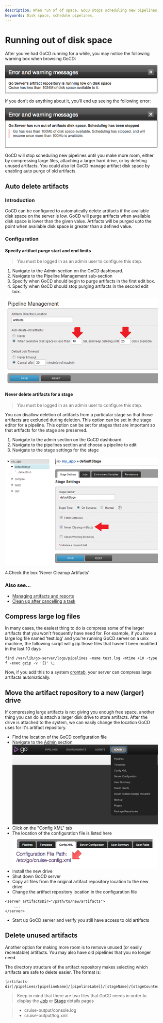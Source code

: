 ```yaml
---
description: When run of of space, GoCD stops scheduling new pipelines by compressing large files, attaching a larger hard drive, or by deleting unused artifacts. 
keywords: Disk space, schedule pipelines, 
---
```



# Running out of disk space

After you've had GoCD running for a while, you may notice the following warning box when browsing GoCD:

![](../resources/images/1_low_disk_space_on_artifacts.png)

If you don't do anything about it, you'll end up seeing the following error:

![](../resources/images/2_out_of_disk_space_on_artifacts.png)

GoCD will stop scheduling new pipelines until you make more room, either by compressing large files, attaching a larger hard drive, or by deleting unused artifacts. You could also let GoCD manage artifact disk space by enabling auto purge of old artifacts.

## Auto delete artifacts

### Introduction

GoCD can be configured to automatically delete artifacts if the available disk space on the server is low. GoCD will purge artifacts when available disk space is lower than the given value. Artifacts will be purged upto the point when available disk space is greater than a defined value.

### Configuration

#### Specify artifact purge start and end limits

> You must be logged in as an admin user to configure this step.

1.  Navigate to the Admin section on the GoCD dashboard.
2.  Navigate to the Pipeline Management sub-section
3.  Specify when GoCD should begin to purge artifacts in the first edit box.
4.  Specify when GoCD should stop purging artifacts in the second edit box.

![Purge artifacts](../resources/images/pipeline_management.png)

#### Never delete artifacts for a stage

> You must be logged in as an admin user to configure this step.

You can disallow deletion of artifacts from a particular stage so that those artifacts are excluded during deletion. This option can be set in the stage editor for a pipeline. This option can be set for stages that are important so that artifacts for the stage are preserved.

1. Navigate to the admin section on the GoCD dashboard.
2. Navigate to the pipelines section and choose a pipeline to edit
3. Navigate to the stage settings for the stage

![Disable artifact cleanup](../resources/images/artifact_disable_stage.png)

4.Check the box 'Never Cleanup Artifacts'


### Also see...

-   [Managing artifacts and reports](../configuration/managing_artifacts_and_reports.md)
-   [Clean up after cancelling a task](../advanced_usage/dev_clean_up_when_cancel.md)

## Compress large log files

In many cases, the easiest thing to do is compress some of the larger artifacts that you won't frequently have need for. For example, if you have a large log file named 'test.log' and you're running GoCD server on a unix machine, the following script will gzip those files that haven't been modified in the last 10 days

```
find /var/lib/go-server/logs/pipelines -name test.log -mtime +10 -type f -exec gzip -v '{}' \;
```

Now, if you add this to a system [crontab](http://en.wikipedia.org/wiki/Cron), your server can compress large artifacts automatically.

## Move the artifact repository to a new (larger) drive

If compressing large artifacts is not giving you enough free space, another thing you can do is attach a larger disk drive to store artifacts. After the drive is attached to the system, we can easily change the location GoCD uses for it's artifact repository.

-   Find the location of the GoCD configuration file
-   Navigate to the [Admin](../navigation/administration_page.md) section
![](../resources/images/topnav_admin.png)
-   Click on the "Config XML" tab
-   The location of the configuration file is listed here
![](../resources/images/4_find_config_location.png)
-   Install the new drive
-   Shut down GoCD server
-   Copy all files from the original artifact repository location to the new drive
-   Change the artifact repository location in the configuration file
``` 
<server artifactsDir="/path/to/new/artifacts">
    ...
</server>
```
-   Start up GoCD server and verify you still have access to old artifacts

## Delete unused artifacts

Another option for making more room is to remove unused (or easily recreatable) artifacts. You may also have old pipelines that you no longer need.

The directory structure of the artifact repository makes selecting which artifacts are safe to delete easier. The format is:
```
[artifacts-dir]/pipelines/[pipelineName]/[pipelineLabel]/[stageName]/[stageCounter]/[jobName]
```
> Keep in mind that there are two files that GoCD needs in order to display the [Job](../navigation/job_details_page.md) or [Stage](../navigation/stage_details_page.md) details pages

>-   cruise-output/console.log
>-   cruise-output/log.xml
